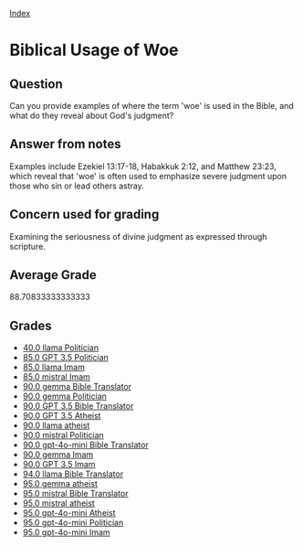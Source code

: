 
[Index](../../index.md)
# Biblical Usage of Woe
## Question
Can you provide examples of where the term 'woe' is used in the Bible, and what do they reveal about God's judgment?

## Answer from notes
Examples include Ezekiel 13:17-18, Habakkuk 2:12, and Matthew 23:23, which reveal that 'woe' is often used to emphasize severe judgment upon those who sin or lead others astray.

## Concern used for grading
Examining the seriousness of divine judgment as expressed through scripture.

## Average Grade
88.70833333333333

## Grades
 * [40.0 llama Politician](../answers/llama_Politician/Biblical_Usage_of_Woe.md)
 * [85.0 GPT 3.5 Politician](../answers/GPT_3.5_Politician/Biblical_Usage_of_Woe.md)
 * [85.0 llama Imam](../answers/llama_Imam/Biblical_Usage_of_Woe.md)
 * [85.0 mistral Imam](../answers/mistral_Imam/Biblical_Usage_of_Woe.md)
 * [90.0 gemma Bible Translator](../answers/gemma_Bible_Translator/Biblical_Usage_of_Woe.md)
 * [90.0 gemma Politician](../answers/gemma_Politician/Biblical_Usage_of_Woe.md)
 * [90.0 GPT 3.5 Bible Translator](../answers/GPT_3.5_Bible_Translator/Biblical_Usage_of_Woe.md)
 * [90.0 GPT 3.5 Atheist](../answers/GPT_3.5_Atheist/Biblical_Usage_of_Woe.md)
 * [90.0 llama atheist](../answers/llama_atheist/Biblical_Usage_of_Woe.md)
 * [90.0 mistral Politician](../answers/mistral_Politician/Biblical_Usage_of_Woe.md)
 * [90.0 gpt-4o-mini Bible Translator](../answers/gpt-4o-mini_Bible_Translator/Biblical_Usage_of_Woe.md)
 * [90.0 gemma Imam](../answers/gemma_Imam/Biblical_Usage_of_Woe.md)
 * [90.0 GPT 3.5 Imam](../answers/GPT_3.5_Imam/Biblical_Usage_of_Woe.md)
 * [94.0 llama Bible Translator](../answers/llama_Bible_Translator/Biblical_Usage_of_Woe.md)
 * [95.0 gemma atheist](../answers/gemma_atheist/Biblical_Usage_of_Woe.md)
 * [95.0 mistral Bible Translator](../answers/mistral_Bible_Translator/Biblical_Usage_of_Woe.md)
 * [95.0 mistral atheist](../answers/mistral_atheist/Biblical_Usage_of_Woe.md)
 * [95.0 gpt-4o-mini Atheist](../answers/gpt-4o-mini_Atheist/Biblical_Usage_of_Woe.md)
 * [95.0 gpt-4o-mini Politician](../answers/gpt-4o-mini_Politician/Biblical_Usage_of_Woe.md)
 * [95.0 gpt-4o-mini Imam](../answers/gpt-4o-mini_Imam/Biblical_Usage_of_Woe.md)
